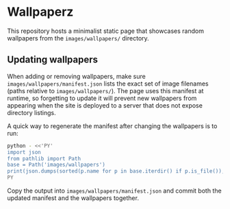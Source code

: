 # Wallpaperz

This repository hosts a minimalist static page that showcases random wallpapers from the `images/wallpapers/` directory.

## Updating wallpapers

When adding or removing wallpapers, make sure `images/wallpapers/manifest.json` lists the exact set of image filenames (paths relative to `images/wallpapers/`). The page uses this manifest at runtime, so forgetting to update it will prevent new wallpapers from appearing when the site is deployed to a server that does not expose directory listings.

A quick way to regenerate the manifest after changing the wallpapers is to run:

```sh
python - <<'PY'
import json
from pathlib import Path
base = Path('images/wallpapers')
print(json.dumps(sorted(p.name for p in base.iterdir() if p.is_file()), indent=2))
PY
```

Copy the output into `images/wallpapers/manifest.json` and commit both the updated manifest and the wallpapers together.
